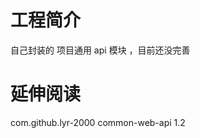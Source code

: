 # 工程简介

自己封装的 项目通用 api 模块 ，目前还没完善

# 延伸阅读

<!-- https://mvnrepository.com/artifact/com.github.lyr-2000/common-web-api -->
<dependency>
    <groupId>com.github.lyr-2000</groupId>
    <artifactId>common-web-api</artifactId>
    <version>1.2</version>
</dependency>
